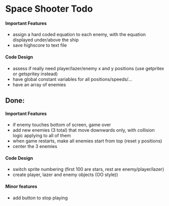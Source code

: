 # Space Shooter Todo

#### Important Features
* assign a hard coded equation to each enemy, with the equation displayed under/above the ship
* save highscore to text file

#### Code Design
* assess if really need player/lazer/enemy x and y positions (use getpritex or getspritey instead)
* have global constant variables for all positions/speeds/...
* have an array of enemies

## Done:

#### Important Features
* if enemy touches bottom of screen, game over
* add new enemies (3 total) that move downwards only, with collision logic applying to all of them
* when game restarts, make all enemies start from top (reset y positions)
* center the 3 enemies

#### Code Design
* switch sprite numbering (first 100 are stars, rest are enemy/player/lazer)
* create player, lazer and enemy objects (OO style))

#### Minor features
* add button to stop playing
